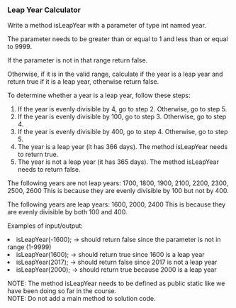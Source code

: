 <h3>Leap Year Calculator</h3>
Write a method isLeapYear with a parameter of type int named year.

The parameter needs to be greater than or equal to 1 and less than or equal to 9999.

If the parameter is not in that range return false.

Otherwise, if it is in the valid range, calculate if the year is a leap year and return true if it is a leap year, otherwise return false.

To determine whether a year is a leap year, follow these steps:
1. If the year is evenly divisible by 4, go to step 2. Otherwise, go to step 5.
2. If the year is evenly divisible by 100, go to step 3. Otherwise, go to step 4.
3. If the year is evenly divisible by 400, go to step 4. Otherwise, go to step 5.
4. The year is a leap year (it has 366 days). The method isLeapYear needs to return true.
5. The year is not a leap year (it has 365 days). The method isLeapYear needs to return false.



The following years are not leap years:
1700, 1800, 1900, 2100, 2200, 2300, 2500, 2600
This is because they are evenly divisible by 100 but not by 400.


The following years are leap years:
1600, 2000, 2400
This is because they are evenly divisible by both 100 and 400.



Examples of input/output:

<li>isLeapYear(-1600); → should return false since the parameter is not in range (1-9999)</li>

<li>isLeapYear(1600); → should return true since 1600 is a leap year</li>

<li>isLeapYear(2017); → should return false since 2017 is not a leap year</li>

<li>isLeapYear(2000);  → should return true because 2000 is a leap year</li>

NOTE: The method isLeapYear needs to be defined as public static like we have been doing so far in the course.<br>
NOTE: Do not add a  main method to solution code.<br>